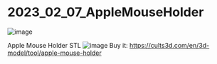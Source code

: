 # 2023_02_07_AppleMouseHolder

![image](https://user-images.githubusercontent.com/106495897/217328993-617c5dd4-a2da-44a9-a03c-dff51b4ee1bc.png)


Apple Mouse Holder STL
![image](https://user-images.githubusercontent.com/106495897/217327547-188d558e-0d50-4ea7-905c-72ad210e4d09.png)
Buy it: https://cults3d.com/en/3d-model/tool/apple-mouse-holder
